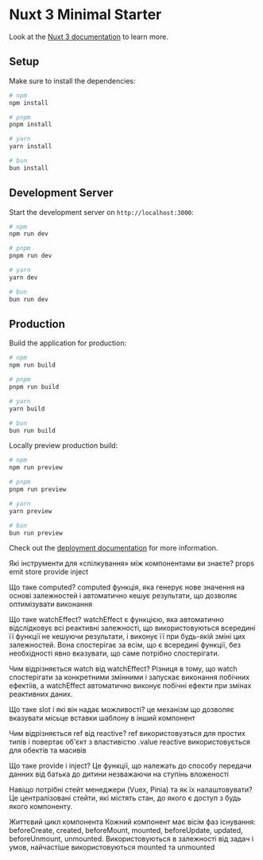 # Nuxt 3 Minimal Starter

Look at the [Nuxt 3 documentation](https://nuxt.com/docs/getting-started/introduction) to learn more.

## Setup

Make sure to install the dependencies:

```bash
# npm
npm install

# pnpm
pnpm install

# yarn
yarn install

# bun
bun install
```

## Development Server

Start the development server on `http://localhost:3000`:

```bash
# npm
npm run dev

# pnpm
pnpm run dev

# yarn
yarn dev

# bun
bun run dev
```

## Production

Build the application for production:

```bash
# npm
npm run build

# pnpm
pnpm run build

# yarn
yarn build

# bun
bun run build
```

Locally preview production build:

```bash
# npm
npm run preview

# pnpm
pnpm run preview

# yarn
yarn preview

# bun
bun run preview
```

Check out the [deployment documentation](https://nuxt.com/docs/getting-started/deployment) for more information.

Які інструменти для «спілкування» між компонентами ви знаєте?
props emit
store
provide inject

Що таке computed?
computed функція, яка генерує нове значення на основі залежностей і автоматично кешує результати, що дозволяє оптимізувати виконання

Що таке watchEffect?
watchEffect є функцією, яка автоматично відслідковує всі реактивні залежності, що використовуються всередині її функції не кешуючи результати, і виконує її при будь-якій зміні цих залежностей. Вона спостерігає за всім, що є всередині функції, без необхідності явно вказувати, що саме потрібно спостерігати.

Чим відрізняється watch від watchEffect?
Різниця в тому, що watch спостерігати за конкретними змінними і запускає виконання побічних ефектіів, а watchEffect автоматично виконує побічні ефекти при змінах реактивних даних.

Що таке slot і які він надає можливості?
це механізм що дозволяє вказувати місьце вставки шаблону в інший компонент

Чим відрізняється ref від reactive?
ref використовуэться для простих типів і повертає об'єкт з властивістю .value
reactive використовується для обектів та масивів 

Що таке provide і inject?
Це функції, що належать до способу передачи данних від батька до дитини незважаючи на ступінь вложеності

Навіщо потрібні стейт менеджери (Vuex, Pinia) та як їх налаштовувати?
Це централізовані стейти, які містять стан, до якого є доступ з будь якого компоненту.

Життєвий цикл компонента
Кожний компонент має вісім фаз існування: beforeCreate, created, beforeMount, mounted, beforeUpdate, updated, beforeUnmount, unmounted. Використовуються в залежності від задач і умов, найчастіше використовуються mounted та unmounted






